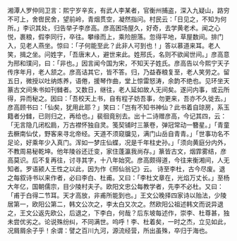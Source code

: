 <!-- { "loadSidebar": true } -->
湘潭人罗仲同卫言：熙宁岁辛亥，有武人李某者，官衡州捕盗，深入九疑山，路穷不可上，舍辔民舍，望前岭，青烟贯空，凝然指问。村民云：「日见之，不知为何所。」李识其处，归告举子李彦高。彦高困场屋久，好奇，去学黄老术。闻之心悦，裹粮，假李同行，卒往。攀缘而上，乘险胆落。忽得平地，草屋数间。排门入，见老人燕坐。惊曰：「子何能至此？此非人可到也！」答以慕道来耳。老人笑，揖之坐。问姓字，「吾唐末人，避世来此。姓邢氏，名则不欲闻世间。」彦高意为邢和璞问，曰：「非也。」因言闻今国为宋，不知天子姓氏。彦高告以今熙宁天子传序年月，老人颔之。彦高诘其它，皆不答。归，乃益舂粮复至，老人笑劳之。留五日，微授以吐纳炼养，语倦，援琴作曲，堂上惊雷怒涛，余韵不绝也。见环坐天篆古文间朱书如刊雠者。又数日，继往，老人延如故人无间矣。遂问内事，或云所得，异而秘之。因曰：「吾校天上书，自有程子妨吾事，勿更来，吾亦不久徙去。」彦高顾书曰：「仙矣，犹用此耶？」笑曰：「岂有不知书神仙？此书着自琼房，系玉籍者分雠，已则归之，再给也。」裴徊竟别去。出十二诗赠彦高，今记其四，云：「无言隐几闭松扃，万古襟怀独自灵。笺契铺时三篆卷，弹冠常动一簪星。」「青童去橛南仙仗，野客来寻北帝经。天道不须窥牖见，满门山岳自青青。」「世事功名不足论，好乘年少入真门。浑如一梦庄仙蝶，况是千年柱史孙。」「须向黄庭分内外，不教周易秘乾坤。他年陵谷还迁变，家住蓬瀛我尚存。」篆皆古文，烟霏雾结，彦高莫识。后不复再往，讨寻其字，十八年始究。彦高颇得道，今往来衡湘间，人无知者。罗语颍人王性之以此，因为作《邢仙翁记》云。
诗至李杜，古今尽废。退之每叙诗书以来作者，必曰李白、杜甫。又曰：「李杜文章在，光焰万丈长。」至杨大年亿，国朝儒宗，目少陵村夫子。欧阳文忠公每教学者，先李不必杜。又曰：「甫于白得二节耳。天才高放，非甫所能到也。」王文公晚择四家诗以贻法，少陵居第一，欧阳公第二，韩文公次之，李太白又次之。然欧阳公祖述韩文而说异退之，王文公返先欧公，后退之，下李白，何哉？后东坡每述作，崇李、杜尊甚，独未尝优劣之。论说殊纷纠，不同满世。呜呼！李、杜着矣，一时之杰，立见如此，况屑屑余子乎！余谓：譬之百川九河，源流经营，所出虽殊，卒归于海也。


